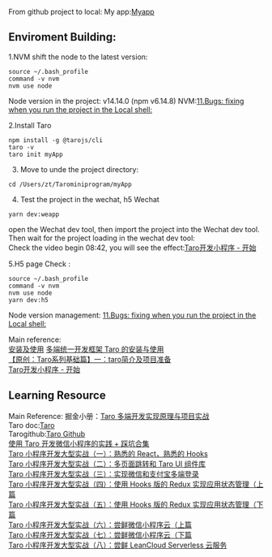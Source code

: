 From github project to local:
My app:[Myapp](https://github.com/GlennOu66304/MyApp)



## Enviroment Building:
1.NVM shift the node to the latest version:  
```
source ~/.bash_profile 
command -v nvm  
nvm use node 
```
Node version in the project:  v14.14.0 (npm v6.14.8)
NVM:[11.Bugs: fixing when you run the project in the Local shell:](https://github.com/GlennOu66304/Uniapp-Mini-Program-Development)  

2.Install Taro
```
npm install -g @tarojs/cli 
taro -v
taro init myApp
```

3. Move to unde the project directory:   
```
cd /Users/zt/Tarominiprogram/myApp
```
4. Test the project in  the wechat, h5
Wechat
```
yarn dev:weapp 
```
 open the Wechat dev tool, then import the project into the Wechat dev tool. Then wait for the project loading in the wechat dev tool:  
Check the video begin 08:42, you will see the effect:[Taro开发小程序 - 开始](https://www.bilibili.com/video/av540990204/)  

5.H5 page Check :
```
source ~/.bash_profile  
command -v nvm 
nvm use node 
yarn dev:h5  
```
Node version management: [11.Bugs: fixing when you run the project in the Local shell:](https://github.com/GlennOu66304/Uniapp-Mini-Program-Development)  

Main reference:  
[安装及使用](https://taro-docs.jd.com/taro/docs/GETTING-STARTED/)
[多端统一开发框架 Taro 的安装与使用](https://juejin.im/book/6844733744830480397/section/6844733744918560782)  
[【原创：Taro系列基础篇】一：taro简介及项目准备](https://blog.huangkaihan.tech/article/47)  
[Taro开发小程序 - 开始](https://www.bilibili.com/video/av540990204/)  

## Learning Resource
Main  Reference: 掘金小册：[Taro 多端开发实现原理与项目实战](https://juejin.im/book/6844733744830480397)  
Taro doc:[Taro](https://taro.jd.com/)  
Tarogithub:[Taro Github](https://github.com/NervJS/taro)   
[使用 Taro 开发微信小程序的实践 + 踩坑合集](https://juejin.im/post/6844903793935515655)  
[Taro 小程序开发大型实战（一）：熟悉的 React，熟悉的 Hooks](https://juejin.im/post/6844904032125845517)  
[Taro 小程序开发大型实战（二）：多页面跳转和 Taro UI 组件库](https://juejin.im/post/6844904033929396237)  
[Taro 小程序开发大型实战（三）：实现微信和支付宝多端登录](https://juejin.im/post/6844904038635405320)  
[Taro 小程序开发大型实战（四）：使用 Hooks 版的 Redux 实现应用状态管理（上篇](https://juejin.im/post/6844904038652182535)  
[Taro 小程序开发大型实战（五）：使用 Hooks 版的 Redux 实现应用状态管理（下篇](https://juejin.im/post/6844904048039034894)  
[Taro 小程序开发大型实战（六）：尝鲜微信小程序云（上篇](https://juejin.im/post/6844904048101949454)  
[Taro 小程序开发大型实战（七）：尝鲜微信小程序云（下篇](https://juejin.im/post/6844904067475439623)   
[Taro 小程序开发大型实战（八）：尝鲜 LeanCloud Serverless 云服务](https://juejin.im/post/6844904068981194766)  